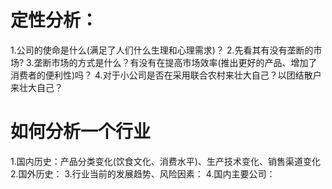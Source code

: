 # 定性分析：
1.公司的使命是什么(满足了人们什么生理和心理需求)？
2.先看其有没有垄断的市场?
3.垄断市场的方式是什么？有没有在提高市场效率(推出更好的产品、增加了消费者的便利性)吗？
4.对于小公司是否在采用联合农村来壮大自己？以团结散户来壮大自己？

# 如何分析一个行业
1.国内历史：产品分类变化(饮食文化、消费水平)、生产技术变化、销售渠道变化
2.国外历史：
3.行业当前的发展趋势、风险因素：
4.国内主要公司：





